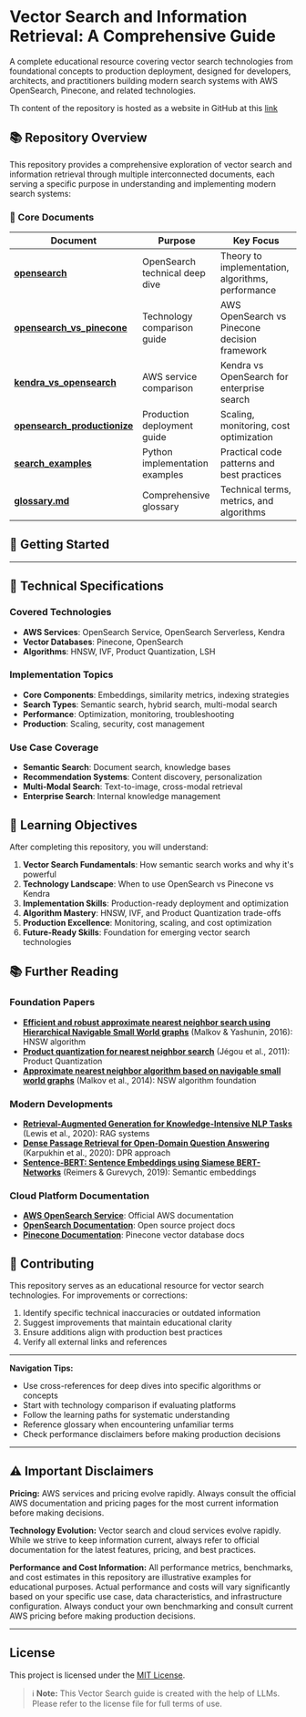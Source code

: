 # Vector Search and Information Retrieval: A Comprehensive Guide  

A complete educational resource covering vector search technologies from foundational concepts to production deployment, designed for developers, architects, and practitioners building modern search systems with AWS OpenSearch, Pinecone, and related technologies.

Th content of the repository is hosted as a website in GitHub at this [link](https://shreedharn.github.io/vector_search/)

## 📚 Repository Overview  

This repository provides a comprehensive exploration of vector search and information retrieval through multiple interconnected documents, each serving a specific purpose in understanding and implementing modern search systems:

### 🎯 Core Documents  

| Document | Purpose | Key Focus |
|----------|---------|-----------|
| **[opensearch](./opensearch.md)** | OpenSearch technical deep dive | Theory to implementation, algorithms, performance |
| **[opensearch_vs_pinecone](./opensearch_vs_pinecone.md)** | Technology comparison guide | AWS OpenSearch vs Pinecone decision framework |
| **[kendra_vs_opensearch](./kendra_vs_opensearch.md)** | AWS service comparison | Kendra vs OpenSearch for enterprise search |
| **[opensearch_productionize](./opensearch_productionize.md)** | Production deployment guide | Scaling, monitoring, cost optimization |
| **[search_examples](./search_examples.md)** | Python implementation examples | Practical code patterns and best practices |
| **[glossary.md](./glossary.md)** | Comprehensive glossary | Technical terms, metrics, and algorithms |

## 🚀 Getting Started  


---

## 🔧 Technical Specifications  

### Covered Technologies

- **AWS Services**: OpenSearch Service, OpenSearch Serverless, Kendra
- **Vector Databases**: Pinecone, OpenSearch
- **Algorithms**: HNSW, IVF, Product Quantization, LSH

### Implementation Topics

- **Core Components**: Embeddings, similarity metrics, indexing strategies
- **Search Types**: Semantic search, hybrid search, multi-modal search
- **Performance**: Optimization, monitoring, troubleshooting
- **Production**: Scaling, security, cost management

### Use Case Coverage

- **Semantic Search**: Document search, knowledge bases
- **Recommendation Systems**: Content discovery, personalization
- **Multi-Modal Search**: Text-to-image, cross-modal retrieval
- **Enterprise Search**: Internal knowledge management


## 🎯 Learning Objectives  

After completing this repository, you will understand:

1. **Vector Search Fundamentals**: How semantic search works and why it's powerful
2. **Technology Landscape**: When to use OpenSearch vs Pinecone vs Kendra
3. **Implementation Skills**: Production-ready deployment and optimization
4. **Algorithm Mastery**: HNSW, IVF, and Product Quantization trade-offs
5. **Production Excellence**: Monitoring, scaling, and cost optimization
6. **Future-Ready Skills**: Foundation for emerging vector search technologies

## 📚 Further Reading  

### Foundation Papers

- **[Efficient and robust approximate nearest neighbor search using Hierarchical Navigable Small World graphs](https://arxiv.org/abs/1603.09320)** (Malkov & Yashunin, 2016): HNSW algorithm
- **[Product quantization for nearest neighbor search](https://hal.inria.fr/inria-00514462v2/document)** (Jégou et al., 2011): Product Quantization
- **[Approximate nearest neighbor algorithm based on navigable small world graphs](https://www.sciencedirect.com/science/article/pii/S0020025513009129)** (Malkov et al., 2014): NSW algorithm foundation

### Modern Developments

- **[Retrieval-Augmented Generation for Knowledge-Intensive NLP Tasks](https://arxiv.org/abs/2005.11401)** (Lewis et al., 2020): RAG systems
- **[Dense Passage Retrieval for Open-Domain Question Answering](https://arxiv.org/abs/2004.04906)** (Karpukhin et al., 2020): DPR approach
- **[Sentence-BERT: Sentence Embeddings using Siamese BERT-Networks](https://arxiv.org/abs/1908.10084)** (Reimers & Gurevych, 2019): Semantic embeddings

### Cloud Platform Documentation

- **[AWS OpenSearch Service](https://docs.aws.amazon.com/opensearch-service/)**: Official AWS documentation
- **[OpenSearch Documentation](https://opensearch.org/docs/latest/)**: Open source project docs
- **[Pinecone Documentation](https://docs.pinecone.io/)**: Pinecone vector database docs

## 🤝 Contributing

This repository serves as an educational resource for vector search technologies. For improvements or corrections:

1. Identify specific technical inaccuracies or outdated information
2. Suggest improvements that maintain educational clarity
3. Ensure additions align with production best practices
4. Verify all external links and references

---

**Navigation Tips:**

- Use cross-references for deep dives into specific algorithms or concepts
- Start with technology comparison if evaluating platforms
- Follow the learning paths for systematic understanding
- Reference glossary when encountering unfamiliar terms
- Check performance disclaimers before making production decisions

---

## ⚠️ Important Disclaimers  
**Pricing:** 
AWS services and pricing evolve rapidly. Always consult the official AWS documentation and pricing pages for the most current information before making decisions.

**Technology Evolution:**
Vector search and cloud services evolve rapidly. While we strive to keep information current, always refer to official documentation for the latest features, pricing, and best practices.

**Performance and Cost Information:** 
All performance metrics, benchmarks, and cost estimates in this repository are illustrative examples for educational purposes. Actual performance and costs will vary significantly based on your specific use case, data characteristics, and infrastructure configuration. Always conduct your own benchmarking and consult current AWS pricing before making production decisions.

---

## License  
This project is licensed under the [MIT License](./LICENSE.md).

> ℹ️ **Note:** This Vector Search guide is created with the help of LLMs.
> Please refer to the license file for full terms of use.
